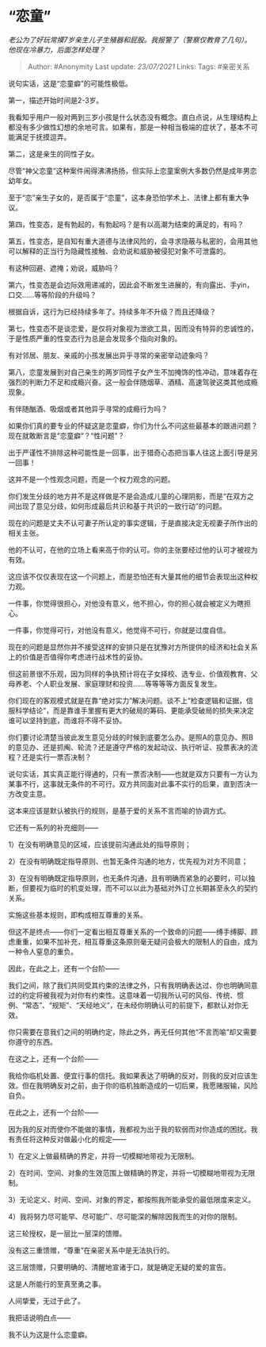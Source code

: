 # “恋童”
*老公为了好玩常摸7岁亲生儿子生殖器和屁股。我报警了（警察仅教育了几句）。他现在冷暴力，后面怎样处理？*

> Author: #Anonymity
Last update: *23/07/2021* 
Links:
Tags:     #亲密关系



说句实话，这是“恋童癖”的可能性极低。

第一，描述开始时间是2-3岁。

我看知乎用户一般对两到三岁小孩是什么状态没有概念。直白点说，从生理结构上都没有多少做性幻想的余地可言。如果有，那是一种相当极端的症状了，基本不可能满足于抚摸逗弄。

第二，这是亲生的同性子女。

尽管“神父恋童”这种案件闹得沸沸扬扬，但实际上恋童案例大多数仍然是成年男恋幼年女。

至于“恋”亲生子女的，是否属于“恋童”，这本身恐怕学术上、法律上都有重大争议。

第四，性变态，是有勃起的，有勃起吗？是有以高潮为结束的满足的，有吗？

第五，性变态，是自知有重大道德与法律风险的，会寻求隐蔽与私密的，会用其他可以解释的正当行为隐藏性接触、会劝说和威胁被侵犯对象不可泄露的。

有这种回避、遮掩；劝说，威胁吗？

第六，性变态是会边际效用递减的，因此会不断发生进展的，有向露出、手yin，口交……等等阶段的升级吗？

根据自诉，这行为已经持续多年了。持续多年不升级？而且还降级？

第七，性变态不是谈恋爱，是仅将对象视为泄欲工具，因而没有特异的忠诚性的，于是性质严重的性变态行为总是会发现多个指向对象的。

有对邻居、朋友、亲戚的小孩发展出异乎寻常的亲密举动迹象吗？

第八，恋童发展到对自己亲生的两岁同性子女产生不加掩饰的性冲动，意味着存在强烈的判断力不足和成瘾兴奋。这一般会伴随烟草、酒精、高速驾驶这类其他成瘾现象。

有伴随酗酒、吸烟或者其他异乎寻常的成瘾行为吗？

如果你们真的要专业的怀疑这是恋童癖，你们为什么不问这些最基本的跟进问题？现在就敢断言是“恋童癖”？“性问题”？

出于严谨性不排除这种可能性是一回事，出于猎奇心态把当事人往这上面引导是另一回事！

  


这并不是一个性观念问题，而是一个权力观念的问题。

你们发生分歧的地方并不是这样做是不是会造成儿童的心理阴影，而是“在双方之间出现了意见分歧，如何形成最后共识和基于共识的一致行动”的问题。

现在的问题是丈夫不认可妻子所认定的事实逻辑，于是直接决定无视妻子所作出的相关主张。

他的不认可，在他的立场上看来高于你的认可。你的主张要经过他的认可才被视为有效。

这应该不仅仅表现在这一个问题上，而是恐怕还有大量其他的细节会表现出这种权力观。

一件事，你觉得很担心，对他没有意义，他不担心，你的担心就会被定义为瞎担心。

一件事，你觉得可行，对他没有意义，他觉得不可行，你就是过度自信。

现在的问题是显然你并不接受这样的安排只是在犹豫对方所提供的经济和社会关系上的价值是否值得你考虑进行战术性的妥协。

但这前景很不乐观，因为同样的争执预计将在子女择校、选专业、价值观教育、父母养老、个人职业发展、家庭理财和投资……等等等等方面反复发生。

你们现在的客观模式就是在靠“绝对实力”解决问题。谈不上“检查逻辑和证据，信服科学结论”，而是靠谁手里握有更大的破局的筹码、更能承受破局的损失来决定谁可以坚持到底，而谁将不得不妥协。

你们要讨论清楚当彼此发生意见分歧的时候到底要怎么办。是照A的意见办、照B的意见办、还是抓阄、轮流？还是遵守严格的发起动议、执行听证、投票表决的流程？还是实行一票否决制？

说句实话，其实真正能行得通的，只有一票否决制——也就是双方只要有一方认为某事不行，这事就无条件的不可行。双方共同面对此事不实行的后果，直到否决一方改变主意。

这本来应该是默认被执行的规则，是基于爱的关系不言而喻的协调方式。

它还有一系列的补充细则——

1）在没有明确意见的区域，应该提前沟通此处的指导原则；

2）在没有明确既定指导原则、也暂无条件沟通的地方，优先视为对方不同意；

3）在没有明确既定指导原则，也无条件沟通，且有明确而紧急的必要时，可以独断，但要视为临时的机变处理，而不可以以此为基础对外订立长期甚至永久的契约关系。

实施这些基本规则，即构成相互尊重的关系。

但这不是终点——你们一定看出相互尊重关系的一个致命的问题——缚手缚脚、顾虑重重，如果不加补充，相互尊重这条原则毫无疑问会极大的限制人的自由，成为一种令人窒息的重负。

  


因此，在此之上，还有一个台阶——

我们之间，除了我们共同受其约束的法律之外，只有我明确表达过、你也明确同意过的约定将被我视为对你有约束性。这意味着一切我所认可的风俗、传统、惯例、“常态”、“规矩”、“天经地义”，在未经你明确认可的前提下，都默认对你无效。

你只需要在意我们之间的明确约定，除此之外，再无任何其他“不言而喻”却又需要你遵守的东西。

  


在这之上，还有一个台阶——

我给你临机处置、便宜行事的信托。我如果表达了明确的反对，则我的反对应该生效。但在我明确反对之前，由于你的临机独断造成的一切后果，我愿赌服输，风险自负。

  


在此之上，还有一个台阶——

因为我的反对而使你不能做的事情，我都视为出于我的软弱而对你造成的困扰。我有责任将这种反对做最小化的规定——

1）在定义上做最精确的界定，并将一切模糊地带视为无限制。

2）在时间、空间、对象的生效范围上做精确的界定，并将一切模糊地带视为无限制。

3）无论定义、时间、空间、对象的界定，都按照我所能承受的最低限度来定义。

4）我将努力尽可能早、尽可能广、尽可能深的解除因我而生的对你的限制。

  


这三轮授权，是一层比一层深的馈赠。

没有这三重馈赠，“尊重”在亲密关系中是无法执行的。

这三层馈赠，只要明确的、清醒地宣诸于口，就是确定无疑的爱的宣告。

这是人所能行的至真至勇之事。

人间挚爱，无过于此了。

我把话说明白点——

我不认为这是什么恋童癖。




